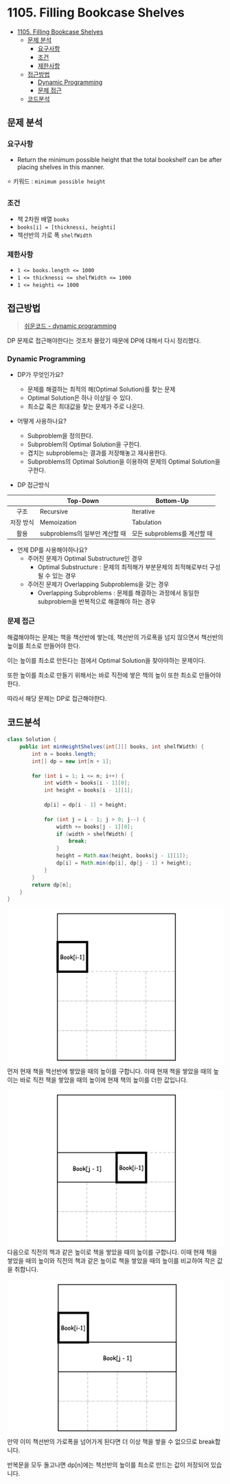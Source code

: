 # 1105. Filling Bookcase Shelves

- [1105. Filling Bookcase Shelves](#1105-filling-bookcase-shelves)
  - [문제 분석](#문제-분석)
    - [요구사항](#요구사항)
    - [조건](#조건)
    - [제한사항](#제한사항)
  - [접근방법](#접근방법)
    - [Dynamic Programming](#dynamic-programming)
    - [문제 접근](#문제-접근)
  - [코드분석](#코드분석)

## 문제 분석

### 요구사항

* Return the minimum possible height that the total bookshelf can be after placing shelves in this manner.

⭐️ 키워드 : `minimum possible height`

### 조건

* 책 2차원 배열 `books`
* `books[i] = [thicknessi, heighti]`
* 책선반의 가로 폭 `shelfWidth`

### 제한사항

* `1 <= books.length <= 1000`
* `1 <= thicknessi <= shelfWidth <= 1000`
* `1 <= heighti <= 1000`

## 접근방법

> [쉬운코드 - dynamic programming](https://www.youtube.com/watch?v=GtqHli8HIqk)

DP 문제로 접근해야한다는 것조차 몰랐기 때문에 DP에 대해서 다시 정리했다.

### Dynamic Programming

* DP가 무엇인가요?
  - 문제를 해결하는 최적의 해(Optimal Solution)를 찾는 문제
  - Optimal Solution은 하나 이상일 수 있다.
  - 최소값 혹은 최대값을 찾는 문제가 주로 나온다.

* 어떻게 사용하나요?
  - Subproblem을 정의한다.
  - Subproblem의 Optimal Solution을 구한다.
  - 겹치는 subproblems는 결과를 저장해놓고 재사용한다.
  - Subproblems의 Optimal Solution을 이용하여 문제의 Optimal Solution을 구한다.

* DP 접근방식

|         |   Top-Down  | Bottom-Up  |
|:-------:|-------------|------------|
|   구조   |  Recursive  | Iterative  |
| 저장 방식 | Memoization | Tabulation |
|   활용   | subproblems의 일부만 계산할 때 | 모든 subproblems를 계산할 때 |
    
* 언제 DP를 사용해야하나요?
  - 주어진 문제가 Optimal Substructure인 경우
    - Optimal Substructure : 문제의 최적해가 부분문제의 최적해로부터 구성될 수 있는 경우
  - 주어진 문제가 Overlapping Subproblems을 갖는 경우
    - Overlapping Subproblems : 문제를 해결하는 과정에서 동일한 subproblem을 반복적으로 해결해야 하는 경우

### 문제 접근

해겳해야하는 문제는 책을 책선반에 쌓는데, 책선반의 가로폭을 넘지 않으면서 책선반의 높이를 최소로 만들어야 한다.

이는 높이를 최소로 만든다는 점에서 Optimal Solution을 찾아야하는 문제이다.

또한 높이를 최소로 만들기 위해서는 바로 직전에 쌓은 책의 높이 또한 최소로 만들어야한다.

따라서 해당 문제는 DP로 접근해야한다.

## 코드분석

```java
class Solution {
    public int minHeightShelves(int[][] books, int shelfWidth) {
        int n = books.length;
        int[] dp = new int[n + 1];

        for (int i = 1; i <= n; i++) {
            int width = books[i - 1][0];
            int height = books[i - 1][1];

            dp[i] = dp[i - 1] + height;

            for (int j = i - 1; j > 0; j--) {
                width += books[j - 1][0];
                if (width > shelfWidth) {
                    break;
                }
                height = Math.max(height, books[j - 1][1]);
                dp[i] = Math.min(dp[i], dp[j - 1] + height); 
            }
        }
        return dp[n];
    }
}
```

![1105_step_01.png](images/1105_step_01.png)
먼저 현재 책을 책선반에 쌓았을 때의 높이를 구합니다. 이때 현재 책을 쌓았을 때의 높이는 바로 직전 책을 쌓았을 때의 높이에 현재 책의 높이를 더한 값입니다.

![1105_step_02.png](images/1105_step_02.png)
다음으로 직전의 책과 같은 높이로 책을 쌓았을 때의 높이를 구합니다. 이때 현재 책을 쌓았을 때의 높이와 직전의 책과 같은 높이로 책을 쌓았을 때의 높이를 비교하여 작은 값을 취합니다.

![1105_step_03.png](images/1105_step_03.png)
만약 이미 책선반의 가로폭을 넘어가게 된다면 더 이상 책을 쌓을 수 없으므로 break합니다.

반복문을 모두 돌고나면 dp[n]에는 책선반의 높이를 최소로 만드는 값이 저장되어 있습니다.
